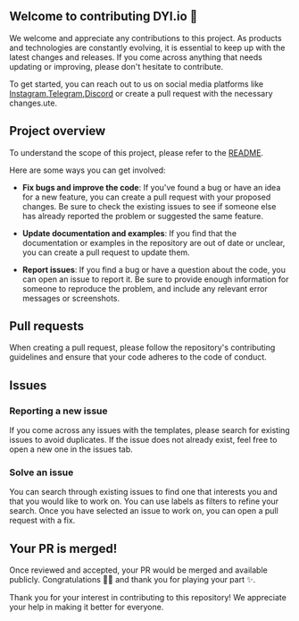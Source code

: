 ## Welcome to contributing DYI.io 🤝

We welcome and appreciate any contributions to this project. As products and technologies are constantly evolving, it is essential to keep up with the latest changes and releases. If you come across anything that needs updating or improving, please don't hesitate to contribute.

To get started, you can reach out to us on social media platforms like [Instagram](https://www.instagram.com/mthsfrts/),[Telegram](https://t.me/Mthsfrts),[Discord](https://discord.gg/Vw2Zk5ep5E) or create a pull request with the necessary changes.ute.

## Project overview

To understand the scope of this project, please refer to the [README](https://github.com/mthsfrts/DIY.io#readme).

Here are some ways you can get involved:

- **Fix bugs and improve the code**: If you've found a bug or have an idea for a new feature, you can create a pull request with your proposed changes. Be sure to check the existing issues to see if someone else has already reported the problem or suggested the same feature.

- **Update documentation and examples**: If you find that the documentation or examples in the repository are out of date or unclear, you can create a pull request to update them.

- **Report issues**: If you find a bug or have a question about the code, you can open an issue to report it. Be sure to provide enough information for someone to reproduce the problem, and include any relevant error messages or screenshots.

## Pull requests

When creating a pull request, please follow the repository's contributing guidelines and ensure that your code adheres to the code of conduct.

## Issues

### Reporting a new issue
If you come across any issues with the templates, please search for existing issues to avoid duplicates. If the issue does not already exist, feel free to open a new one in the issues tab.

### Solve an issue

You can search through existing issues to find one that interests you and that you would like to work on. You can use labels as filters to refine your search. Once you have selected an issue to work on, you can open a pull request with a fix.

## Your PR is merged!

Once reviewed and accepted, your PR would be merged and available publicly.
Congratulations 🎉🎉 and thank you for playing your part ✨.

Thank you for your interest in contributing to this repository! We appreciate your help in making it better for everyone.